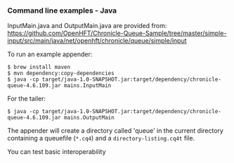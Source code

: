 
### Command line examples - Java

InputMain.java and OutputMain.java are provided from:
https://github.com/OpenHFT/Chronicle-Queue-Sample/tree/master/simple-input/src/main/java/net/openhft/chronicle/queue/simple/input

To run an example appender:

    $ brew install maven
    $ mvn dependency:copy-dependencies
    $ java -cp target/java-1.0-SNAPSHOT.jar:target/dependency/chronicle-queue-4.6.109.jar mains.InputMain


For the tailer:

    $ java -cp target/java-1.0-SNAPSHOT.jar:target/dependency/chronicle-queue-4.6.109.jar mains.OutputMain


The appender will create a directory called 'queue' in the current directory containing a queuefile (`*.cq4`) and a `directory-listing.cq4t` file.

You can test basic interoperability
